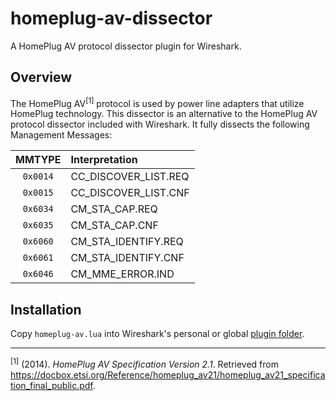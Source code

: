 # homeplug-av-dissector
A HomePlug AV protocol dissector plugin for Wireshark.

## Overview
The HomePlug AV<sup>[1]</sup> protocol is used by power line adapters that utilize HomePlug technology.
This dissector is an alternative to the HomePlug AV protocol dissector included with Wireshark.
It fully dissects the following Management Messages:

| MMTYPE | Interpretation |
| :---: | :--- |
| `0x0014` | CC\_DISCOVER\_LIST.REQ |
| `0x0015` | CC\_DISCOVER\_LIST.CNF |
| `0x6034` | CM\_STA\_CAP.REQ |
| `0x6035` | CM\_STA\_CAP.CNF |
| `0x6060` | CM\_STA\_IDENTIFY.REQ |
| `0x6061` | CM\_STA\_IDENTIFY.CNF |
| `0x6046` | CM\_MME\_ERROR.IND |

## Installation
Copy `homeplug-av.lua` into Wireshark's personal or global [plugin folder](https://www.wireshark.org/docs/wsug_html_chunked/ChPluginFolders.html).

---
<sup>[1]</sup> (2014). *HomePlug AV Specification Version 2.1*. Retrieved from <https://docbox.etsi.org/Reference/homeplug_av21/homeplug_av21_specification_final_public.pdf>.
